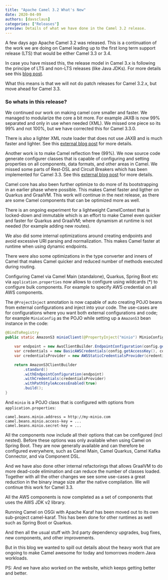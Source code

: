 ```yaml
---
title: "Apache Camel 3.2 What's New"
date: 2020-04-09
authors: [davsclaus]
categories: ["Releases"]
preview: Details of what we have done in the Camel 3.2 release.
---
```


A few days ago Apache Camel 3.2 was released. This is a continuation of the work we are doing on Camel leading up to the first long term support release (LTS) that would be either Camel 3.3 or 3.4.

In case you have missed this, the release model in Camel 3.x is following the principe of LTS and non-LTS releases (like Java JDKs). For more details see this [blog post](https://camel.apache.org/blog/LTS-Release-Schedule/).

What this means is that we will not do patch releases for Camel 3.2.x, but move ahead for Camel 3.3.

### So whats in this release?

We continued our work on making camel core smaller and faster. We managed to modularize the core a bit more. For example JAXB is now 99% separated and only in use when needed (XML). We missed one piece so its 99% and not 100%, but we have corrected this for Camel 3.3.0.

There is also a lighter XML route loader that does not use JAXB and is much faster and lighter.
See this [external blog post](http://www.davsclaus.com/2020/03/apache-camel-31-fast-loading-of-xml.html) for more details.

Another work is to make Camel reflection free (99%). We now source code generate configurer classes that is capable of configuring and setting properties on all components, data formats, and other areas in Camel. We missed some parts of Rest-DSL and Circuit Breakers which has been implemented for Camel 3.3. See this [external blog post](http://www.davsclaus.com/2020/03/apache-camel-32-reflection-free.html) for more details.

Camel core has also been further optimize to do more of its bootstrapping in an earlier phase where possible. This makes Camel faster and ligther on Quarkus and GraalVM. This work will continue in the next release, as there are some Camel components that can be optimized more as well.

There is an ongoing experiment for a lightweight CamelContext that is locked-down and immutable which is an effort to make Camel even quicker and faster for Quarkus and GraalVM; where dynamism at runtime is not needed (for example adding new routes).

We also did some internal optimizations around creating endpoints and avoid excessive URI parsing and normalization. This makes Camel faster at runtime when using dynamic endpoints.

There were also some optimizations in the type converter and inners of Camel that makes Camel quicker and reduced number of methods executed during routing.

Configuring Camel via Camel Main (standalone), Quarkus, Spring Boot etc via `application.properties` now allows to configure using wildcards (*) to configure bulk components. For example to specify AWS credential on all AWS components.

The `@ProjectInject` annotation is now capable of auto creating POJO beans from external configurations and inject into your code. The use-cases are for configurations where you want both external configurations and code; for example `MinioConfig` as the POJO while setting up a `AmazonS3` bean instance in the code:

```java
@BindToRegistry
public static AmazonS3 minioClient(@PropertyInject("minio") MinioConfig config) {

    var endpoint = new AwsClientBuilder.EndpointConfiguration(config.getAddress(), "US_EAST_1");
    var credentials = new BasicAWSCredentials(config.getAccessKey(), config.getSecretKey());
    var credentialsProvider = new AWSStaticCredentialsProvider(credentials);

    return AmazonS3ClientBuilder
        .standard()
        .withEndpointConfiguration(endpoint)
        .withCredentials(credentialsProvider)
        .withPathStyleAccessEnabled(true)
        .build();
}
```

And `minio` is a POJO class that is configured with options from `application.properties`:

```
camel.beans.minio.address = http://my-minio.com
camel.beans.minio.access-key = ...
camel.beans.minio.secret-key = ...
```

All the components now include all their options that can be configured (incl nested). Before these options was only available when using Camel on Spring Boot. They are now generally available and can therefore be configured everywhere, such as Camel Main, Camel Quarkus, Camel Kafka Connector, and via Component DSL. 

And we have also done other internal refactorings that allows GraalVM to do more dead-code elimination and can reduce the number of classes loaded. Together with all the other changes we see some use-cases a great reduction in the binary image size after the native compilation. We will continue this work for Camel 3.3.

All the AWS components is now completed as a set of components that uses the AWS JDK v2 library.

Running Camel on OSGi with Apache Karaf has been moved out to its own sub-project camel-karaf.
This has been done for other runtimes as well such as Spring Boot or Quarkus.

And then all the usual stuff with 3rd party dependency upgrades, bug fixes, new components, and other improvements.

But in this blog we wanted to spill out details about the heavy work that are ongoing to make Camel awesome for today and tomorrows modern Java workloads.

PS: And we have also worked on the website, which keeps getting better and better.
